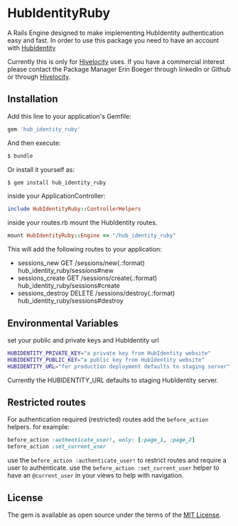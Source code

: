 # HubIdentityRuby
A Rails Engine designed to make implementing HubIdentity authentication easy and fast.
In order to use this package you need to have an account with [HubIdentity](https://stage-identity.hubsynch.com/)

Currently this is only for [Hivelocity](https://www.hivelocity.co.jp/) uses. If you have a
commercial interest please contact the Package Manager Erin Boeger through linkedIn or Github or
through [Hivelocity](https://www.hivelocity.co.jp/contact/).

## Installation
Add this line to your application's Gemfile:

```ruby
gem 'hub_identity_ruby'
```

And then execute:
```bash
$ bundle
```

Or install it yourself as:
```bash
$ gem install hub_identity_ruby
```

inside your ApplicationController:
```ruby
include HubIdentityRuby::ControllerHelpers
```

inside your routes.rb mount the HubIdentity routes.
```ruby
mount HubIdentityRuby::Engine => "/hub_identity_ruby"
```
This will add the following routes to your application:
- sessions_new GET    /sessions/new(.:format)     hub_identity_ruby/sessions#new
- sessions_create GET    /sessions/create(.:format)  hub_identity_ruby/sessions#create
- sessions_destroy DELETE /sessions/destroy(.:format) hub_identity_ruby/sessions#destroy


## Environmental Variables
set your public and private keys and HubIdentity url
```bash
HUBIDENTITY_PRIVATE_KEY="a private key from HubIdentity website"
HUBIDENTITY_PUBLIC_KEY="a public key from HubIdentity website"
HUBIDENTITY_URL="for production deployment defaults to staging server"
```

Currently the HUBIDENTITY_URL defaults to staging HubIdentity server.

## Restricted routes

For authentication required (restricted) routes add the `before_action` helpers.
for example:

```ruby
before_action :authenticate_user!, only: [:page_1, :page_2]
before_action :set_current_user
```
use the `before_action :authenticate_user!` to restrict routes and require a user to authenticate.
use the `before_action :set_current_user` helper to have an `@current_user` in your views to help with navigation.

## License
The gem is available as open source under the terms of the [MIT License](https://opensource.org/licenses/MIT).
